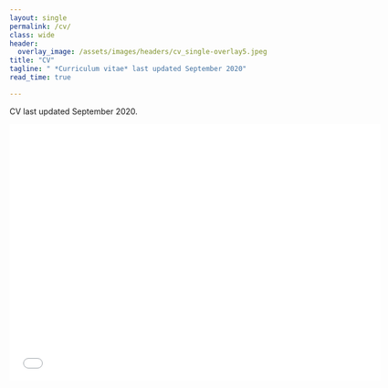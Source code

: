 ```yaml
---
layout: single
permalink: /cv/
class: wide
header:
  overlay_image: /assets/images/headers/cv_single-overlay5.jpeg
title: "CV"
tagline: " *Curriculum vitae* last updated September 2020"
read_time: true

---
```


CV last updated September 2020.
 
 
 <iframe seamless frameborder="0" src="/assets/pdfs/KW_CV_092220.pdf" width = '650' height = '450' scrolling='yes' ></iframe>
